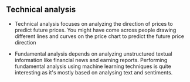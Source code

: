 ## Technical analysis

* Technical analysis focuses on analyzing the direction of prices to predict future prices. You might have come across people drawing different lines and curves on the price chart to 
  predict the future price direction
  
* Fundamental analysis depends on analyzing unstructured textual information like financial news and earning reports. Performing fundamental analysis using machine learning techniques is quite 
  interesting as it's mostly based on analysing 
  text and sentiments.
